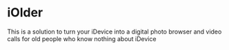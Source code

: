 # iOlder
This is a solution to turn your iDevice into a digital photo browser and video calls for old people who know nothing about iDevice
